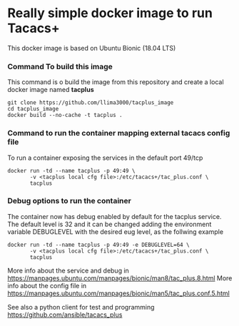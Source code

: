 # Really simple docker image to run Tacacs+ 

This docker image is based on Ubuntu Bionic (18.04 LTS)

### Command To build this image 

This command is o build the image from this repository and create a local docker image named **tacplus**

```
git clone https://github.com/llima3000/tacplus_image
cd tacplus_image
docker build --no-cache -t tacplus .
```

### Command to run the container mapping external tacacs config file

To run a container exposing the services in the default port 49/tcp
```
docker run -td --name tacplus -p 49:49 \
       -v <tacplus local cfg file>:/etc/tacacs+/tac_plus.conf \
       tacplus
```

### Debug options to run the container

The container now has debug enabled by default for the tacplus service. The default level is 32 and it can be changed adding the environment variable DEBUGLEVEL with the desired eug level, as the follwing example
```
docker run -td --name tacplus -p 49:49 -e DEBUGLEVEL=64 \
       -v <tacplus local cfg file>:/etc/tacacs+/tac_plus.conf \
       tacplus
```
More info about the service and debug in https://manpages.ubuntu.com/manpages/bionic/man8/tac_plus.8.html
More info about the config file in https://manpages.ubuntu.com/manpages/bionic/man5/tac_plus.conf.5.html

See also a python client for test and programming
https://github.com/ansible/tacacs_plus

